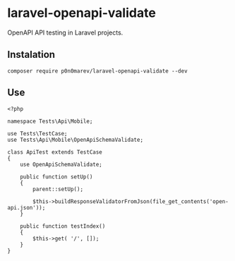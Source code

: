 # laravel-openapi-validate

OpenAPI API testing in Laravel projects.

## Instalation

`composer require p0n0marev/laravel-openapi-validate --dev`

## Use

```
<?php

namespace Tests\Api\Mobile;

use Tests\TestCase;
use Tests\Api\Mobile\OpenApiSchemaValidate;

class ApiTest extends TestCase
{
    use OpenApiSchemaValidate;
    
    public function setUp()
    {
        parent::setUp();

        $this->buildResponseValidatorFromJson(file_get_contents('open-api.json'));
    }

    public function testIndex()
    {
        $this->get( '/', []);
    }
}
```
